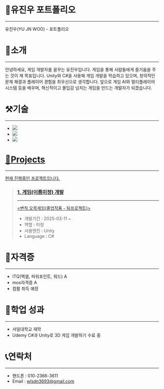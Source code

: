 # 📜유진우 포트폴리오
---
유진우(YU JN WOO) - 포트폴리오
# 👋소개
---
안녕하세요, 게임 개발자를 꿈꾸는 유진우입니다.
게임을 통해 사람들에게 즐거움을 주는 것이 제 목표입니다. Unity와 C#을 사용해 게임 개발을 학습하고 있으며, 창의적인 문제 해결과 플레이어 경험을 최우선으로 생각합니다. 앞으로 게임 AI와 멀티플레이어 시스템 등을 배우며, 혁신적이고 몰입감 넘치는 게임을 만드는 개발자가 되겠습니다.

# ⚒기술
---
+ <a href="https://github.com/JIN-YOO-YU/Study-Note"> <img src="https://img.shields.io/badge/unity-%23000000.svg?style=for-the-badge&logo=unity&logoColor=white"/></a>
+ <a href="https://github.com/JIN-YOO-YU/Study-Note"><img src="https://img.shields.io/badge/c%23-%23239120.svg?style=for-the-badge&logo=c-sharp&logoColor=white"/></a>
+ <a href="https://github.com/JIN-YOO-YU/Study-Note"><img src="https://img.shields.io/badge/Java-007396?style=flat&logo=OpenJDK&logoColor=white"/>


# 📝Projects
---
현재 진행중인 프로젝트입니다.

> ### 1. 게임(이름미정) 개발
> ---
> <a href="https://github.com/JIN-YOO-YU/Omok"><변칙 오목게임(졸업작품 - 팀프로젝트)></a>
> + 개발기간 : 2025-03-11 ~
> + 역할 : 미정
> + 사용엔진 : Unity
> + Language : C#


# 🧰자격증
---
+ ITQ(엑셀, 파워포인트, 워드) A
+ mos자격증 A
+ 컴활 취득 예정


# 💼학업 성과
---
+ 서일대학교 재학
+ Udemy C#과 Unity로 3D 게임 개발하기 수료 중


# 📞연락처
---
+ 핸드폰 : 010-2366-3611
+ Email : wlsdn3693@gmail.com
